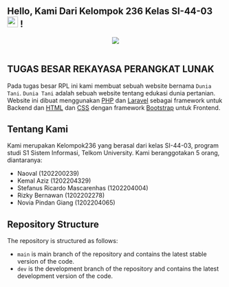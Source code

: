## Hello, Kami Dari Kelompok 236 Kelas SI-44-03  <img src="https://media.giphy.com/media/hvRJCLFzcasrR4ia7z/giphy.gif" width=25> !
<div align="center">
<img src="https://i.giphy.com/media/qgQUggAC3Pfv687qPC/giphy.webp">
</div>
<br>

## TUGAS BESAR REKAYASA PERANGKAT LUNAK
Pada tugas besar RPL ini kami membuat sebuah website bernama `Dunia Tani`. `Dunia Tani` adalah sebuah website tentang edukasi dunia pertanian. Website ini dibuat menggunakan [PHP](https://www.php.net/) dan [Laravel](https://laravel.com/) sebagai framework untuk Backend dan [HTML](https://en.wikipedia.org/wiki/HTML) dan [CSS](https://en.wikipedia.org/wiki/CSS) dengan framework [Bootstrap](https://getbootstrap.com/) untuk Frontend.

## Tentang Kami
Kami merupakan Kelompok236 yang berasal dari kelas SI-44-03, program studi S1 Sistem Informasi, Telkom University. Kami beranggotakan 5 orang, diantaranya:

-   Naoval (1202200239)
-   Kemal Aziz (1202204329)
-   Stefanus Ricardo Mascarenhas (1202204004)
-   Rizky Bernawan (1202202278)
-   Novia Pindan Giang  (1202204065)

## Repository Structure

The repository is structured as follows:

-   `main` is main branch of the repository and contains the latest stable version of the code.
-   `dev` is the development branch of the repository and contains the latest development version of the code.
